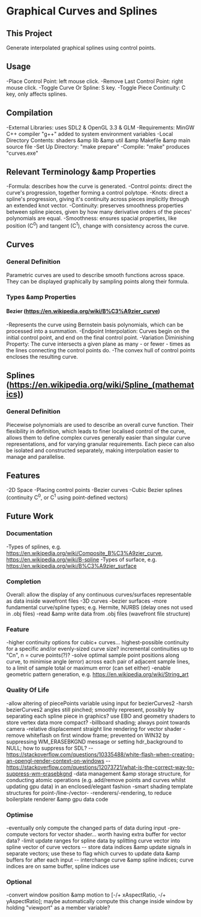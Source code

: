 # Graphical Curves and Splines

## This Project
Generate interpolated graphical splines using control points.

## Usage
-Place Control Point: left mouse click.
-Remove Last Control Point: right mouse click.
-Toggle Curve Or Spline: S key.
-Toggle Piece Continuity: C key, only affects splines.

## Compilation
-External Libraries: uses SDL2 & OpenGL 3.3 & GLM
-Requirements: MinGW C++ compiler "g++" added to system environment variables
-Local Directory Contents: shaders &amp lib &amp util &amp Makefile &amp main source file
-Set Up Directory: "make prepare"
-Compile: "make" produces "curves.exe" 

## Relevant Terminology &amp Properties
-Formula: describes how the curve is generated.
-Control points: direct the curve's progression, together forming a control polytope.
-Knots: direct a spline's progression, giving it's continuity across pieces implicitly through an extended knot vector.
-Continuity: preserves smoothness properties between spline pieces, given by how many derivative orders of the pieces' polynomials are equal.
-Smoothness: ensures spacial properties, like position (C<sup>0</sup>) and tangent (C<sup>1</sup>), change with consistency across the curve.

## Curves

### General Definition
Parametric curves are used to describe smooth functions across space. They can be displayed graphically by sampling points along their formula.

### Types &amp Properties

#### Bezier (https://en.wikipedia.org/wiki/B%C3%A9zier_curve)
-Represents the curve using Bernstein basis polynomials, which can be processed into a summation.
-Endpoint Interpolation: Curves begin on the initial control point, and end on the final control point.
-Variation Diminishing Property: The curve intersects a given plane as many - or fewer - times as the lines connecting the control points do.
-The convex hull of control points encloses the resulting curve.

## Splines (https://en.wikipedia.org/wiki/Spline_(mathematics))

### General Definition
Piecewise polynomials are used to describe an overall curve function. Their flexibility in definition, which leads to finer localised control of the curve, allows them to define complex curves generally easier than singular curve representations, and for varying granular requirements. Each piece can also be isolated and constructed separately, making interpolation easier to manage and parallelise.

## Features
-2D Space
-Placing control points
-Bezier curves
-Cubic Bezier splines (continuity C<sup>0</sup>, or C<sup>1</sup> using point-defined vectors)

## Future Work

### Documentation
-Types of splines, e.g. https://en.wikipedia.org/wiki/Composite_B%C3%A9zier_curve, https://en.wikipedia.org/wiki/B-spline
-Types of surface, e.g. https://en.wikipedia.org/wiki/B%C3%A9zier_surface

<!-- ### Logical &amp Debugging -->

### Completion
Overall: allow the display of any continuous curves/surfaces representable as data inside wavefront files
-3D curves
-bezier surfaces
-more fundamental curve/spline types; e.g. Hermite, NURBS (delay ones not used in .obj files)
-read &amp write data from .obj files (wavefront file structure)

### Feature
-higher continuity options for cubic+ curves... highest-possible continuity for a specific and/or evenly-sized curve size? incremental continuities up to "Cn", n = curve points(?)?
-solve optimal sample point positions along curve, to minimise angle (error) across each pair of adjacent sample lines, to a limit of sample total or maximum error (can set either)
-enable geometric pattern generation, e.g. https://en.wikipedia.org/wiki/String_art

### Quality Of Life
-allow altering of piecePoints variable using input for bezierCurves2
-harsh bezierCurves2 angles still pinched; smoothly represent, possibly by separating each spline piece in graphics? use EBO and geometry shaders to store vertex data more compact?
-billboard shading; always point towards camera
-relative displacement straight line rendering for vector shader
-remove whiteflash on first window frame; prevented on WIN32 by suppressing WM_ERASEBKGND message or setting hdr_background to NULL; how to suppress for SDL?
-- https://stackoverflow.com/questions/10335488/white-flash-when-creating-an-opengl-render-context-on-windows
-- https://stackoverflow.com/questions/12073721/what-is-the-correct-way-to-suppress-wm-erasebkgnd
-data management &amp storage structure, for conducting atomic operations (e.g. add/remove points and curves whilst updating gpu data) in an enclosed/elegant fashion
-smart shading template structures for point-/line-/vector- -renderers/-rendering, to reduce boilerplate renderer &amp gpu data code

### Optimise
-eventually only compute the changed parts of data during input
-pre-compute vectors for vector shader... worth having extra buffer for vector data?
-limit update ranges for spline data by splitting curve vector into spline vector of curve vectors
-- store data indices &amp update signals in separate vectors; use these to flag which curves to update data &amp buffers for after each input
-- interchange curve &amp spline indices; curve indices are on same buffer, spline indices use 

### Optional
-convert window position &amp motion to [-/+ xAspectRatio, -/+ yAspectRatio]; maybe automatically compute this change inside window by holding "viewport" as a member variable?